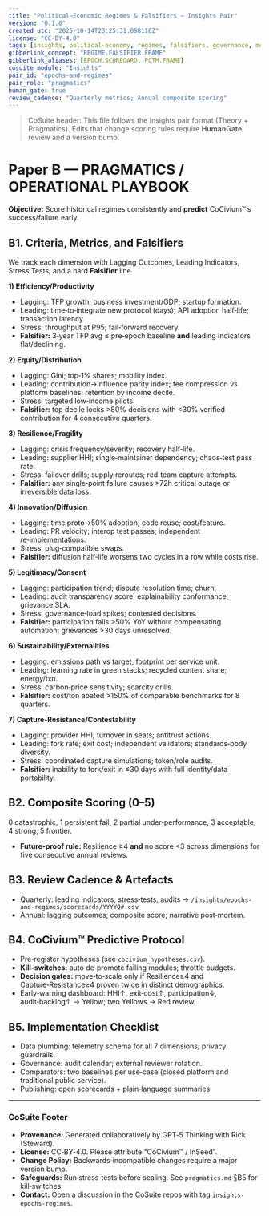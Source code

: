 ```yaml
---
title: "Political–Economic Regimes & Falsifiers — Insights Pair"
version: "0.1.0"
created_utc: "2025-10-14T23:25:31.098116Z"
license: "CC-BY-4.0"
tags: [insights, political-economy, regimes, falsifiers, governance, metrics, CoSuite]
gibberlink_concept: "REGIME.FALSIFIER.FRAME"
gibberlink_aliases: [EPOCH.SCORECARD, PCTM.FRAME]
cosuite_module: "Insights"
pair_id: "epochs-and-regimes"
pair_role: "pragmatics"
human_gate: true
review_cadence: "Quarterly metrics; Annual composite scoring"
---
```


> CoSuite header: This file follows the Insights pair format (Theory + Pragmatics).     Edits that change scoring rules require **HumanGate** review and a version bump.

# Paper B — PRAGMATICS / OPERATIONAL PLAYBOOK
**Objective:** Score historical regimes consistently and **predict** CoCivium™’s success/failure early.

## B1. Criteria, Metrics, and Falsifiers
We track each dimension with Lagging Outcomes, Leading Indicators, Stress Tests, and a hard **Falsifier** line.

**1) Efficiency/Productivity**
- Lagging: TFP growth; business investment/GDP; startup formation.
- Leading: time‑to‑integrate new protocol (days); API adoption half‑life; transaction latency.
- Stress: throughput at P95; fail‑forward recovery.
- **Falsifier:** 3‑year TFP avg ≤ pre‑epoch baseline **and** leading indicators flat/declining.

**2) Equity/Distribution**
- Lagging: Gini; top‑1% shares; mobility index.
- Leading: contribution→influence parity index; fee compression vs platform baselines; retention by income decile.
- Stress: targeted low‑income pilots.
- **Falsifier:** top decile locks >80% decisions with <30% verified contribution for 4 consecutive quarters.

**3) Resilience/Fragility**
- Lagging: crisis frequency/severity; recovery half‑life.
- Leading: supplier HHI; single‑maintainer dependency; chaos‑test pass rate.
- Stress: failover drills; supply reroutes; red‑team capture attempts.
- **Falsifier:** any single‑point failure causes >72h critical outage or irreversible data loss.

**4) Innovation/Diffusion**
- Lagging: time proto→50% adoption; code reuse; cost/feature.
- Leading: PR velocity; interop test passes; independent re‑implementations.
- Stress: plug‑compatible swaps.
- **Falsifier:** diffusion half‑life worsens two cycles in a row while costs rise.

**5) Legitimacy/Consent**
- Lagging: participation trend; dispute resolution time; churn.
- Leading: audit transparency score; explainability conformance; grievance SLA.
- Stress: governance‑load spikes; contested decisions.
- **Falsifier:** participation falls >50% YoY without compensating automation; grievances >30 days unresolved.

**6) Sustainability/Externalities**
- Lagging: emissions path vs target; footprint per service unit.
- Leading: learning rate in green stacks; recycled content share; energy/txn.
- Stress: carbon‑price sensitivity; scarcity drills.
- **Falsifier:** cost/ton abated >150% of comparable benchmarks for 8 quarters.

**7) Capture‑Resistance/Contestability**
- Lagging: provider HHI; turnover in seats; antitrust actions.
- Leading: fork rate; exit cost; independent validators; standards‑body diversity.
- Stress: coordinated capture simulations; token/role audits.
- **Falsifier:** inability to fork/exit in ≤30 days with full identity/data portability.

## B2. Composite Scoring (0–5)
0 catastrophic, 1 persistent fail, 2 partial under‑performance, 3 acceptable, 4 strong, 5 frontier.
- **Future‑proof rule:** Resilience ≥4 **and** no score <3 across dimensions for five consecutive annual reviews.

## B3. Review Cadence & Artefacts
- Quarterly: leading indicators, stress‑tests, audits → `/insights/epochs-and-regimes/scorecards/YYYYQ#.csv`
- Annual: lagging outcomes; composite score; narrative post‑mortem.

## B4. CoCivium™ Predictive Protocol
- Pre‑register hypotheses (see `cocivium_hypotheses.csv`).
- **Kill‑switches:** auto de‑promote failing modules; throttle budgets.
- **Decision gates:** move‑to‑scale only if Resilience≥4 and Capture‑Resistance≥4 proven twice in distinct demographics.
- Early‑warning dashboard: HHI↑, exit‑cost↑, participation↓, audit‑backlog↑ → Yellow; two Yellows → Red review.

## B5. Implementation Checklist
- Data plumbing: telemetry schema for all 7 dimensions; privacy guardrails.
- Governance: audit calendar; external reviewer rotation.
- Comparators: two baselines per use‑case (closed platform and traditional public service).
- Publishing: open scorecards + plain‑language summaries.


---
### CoSuite Footer

- **Provenance:** Generated collaboratively by GPT‑5 Thinking with Rick (Steward).
- **License:** CC‑BY‑4.0. Please attribute “CoCivium™ / InSeed”.
- **Change Policy:** Backwards‑incompatible changes require a major version bump.
- **Safeguards:** Run stress‑tests before scaling. See `pragmatics.md` §B5 for kill‑switches.
- **Contact:** Open a discussion in the CoSuite repos with tag `insights-epochs-regimes`.

